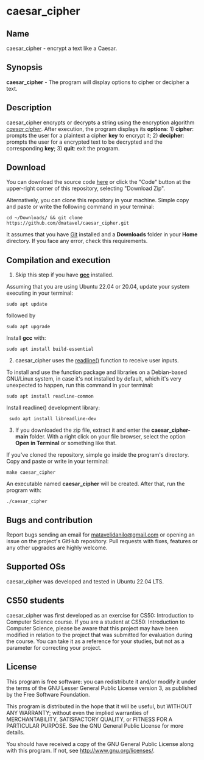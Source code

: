 
# caesar_cipher

## Name

caesar_cipher - encrypt a text like a Caesar.

## **Synopsis**

**caesar_cipher** - The program will display options to cipher or decipher a text.

## Description

caesar_cipher encrypts or decrypts a string using the encryption algorithm [*caesar cipher*](https://en.wikipedia.org/wiki/Caesar_cipher). After execution, the program displays its **options**: 1) **cipher**: prompts the user for a plaintext a cipher **key** to encrypt it; 2) **decipher**: prompts the user for a encrypted text to be decrypted and the corresponding **key**; 3) **quit**: exit the program.

## **Download**

You can download the source code [here](https://github.com/dmatavel/caesar_cipher/archive/refs/heads/main.zip) or click the "Code" button at the upper-right corner of this repository, selecting "Download Zip".

Alternatively, you can clone this repository in your machine. Simple copy and paste or write the following command in your terminal:

    cd ~/Downloads/ && git clone https://github.com/dmatavel/caesar_cipher.git

It assumes that you have [Git](https://git-scm.com/) installed and a **Downloads** folder in your **Home** directory. If you face any error, check this requirements.

## Compilation and execution

1. Skip this step if you have **[gcc](https://gcc.gnu.org/)** installed.

Assuming that you are using Ubuntu 22.04 or 20.04, update your system executing in your terminal:

    sudo apt update

followed by

    sudo apt upgrade

Install **gcc** with:

    sudo apt install build-essential

2. caesar_cipher uses the [readline()](https://www.man7.org/linux/man-pages/man3/readline.3.html) function to receive user inputs.

To install and use the function package and libraries on a Debian-based GNU/Linux system, in case it's not installed by default, which it's very unexpected to happen, run this command in your terminal:

    sudo apt install readline-common

Install readline() development library:
    
     sudo apt install libreadline-dev

3. If you downloaded the zip file, extract it and enter the **caesar_cipher-main** folder. With a right click on your file browser, select the option **Open in Terminal** or something like that.

If you've cloned the repository, simple go inside the program's directory. Copy and paste or write in your terminal:

    make caesar_cipher

An executable named **caesar_cipher** will be created. After that, run the program with:

    ./caesar_cipher

## Bugs and contribution

Report bugs sending an email for matavelidanilo@gmail.com or opening an issue on the project's GitHub repository. Pull requests with fixes, features or any other upgrades are highly welcome.  

## Supported OSs

caesar_cipher was developed and tested in Ubuntu 22.04 LTS. 

## CS50 students

caesar_cipher was first developed as an exercise for CS50: Introduction to Computer Science course. If you are a student at CS50: Introduction to Computer Science, please be aware that this project may have been modified in relation to the project that was submitted for evaluation during the course. You can take it as a reference for your studies, but not as a parameter for correcting your project.

## License

This program is free software: you can redistribute it and/or modify it under the terms of the GNU Lesser General Public License version 3, as published by the Free Software Foundation.

This program is distributed in the hope that it will be useful, but WITHOUT ANY WARRANTY; without even the implied warranties of MERCHANTABILITY, SATISFACTORY QUALITY, or FITNESS FOR A PARTICULAR PURPOSE. See the GNU General Public License for more details. 

You should have received a copy of the GNU General Public License along with this program. If not, see <http://www.gnu.org/licenses/>.
